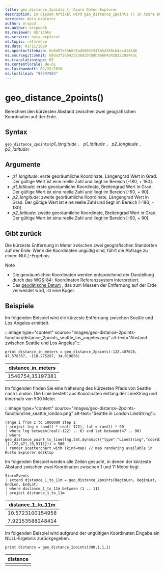 ```yaml
---
title: geo_distance_2points ()-Azure Daten-Explorer
description: In diesem Artikel wird geo_distance_2points () in Azure Daten-Explorer beschrieben.
services: data-explorer
author: orspod
ms.author: orspodek
ms.reviewer: mbrichko
ms.service: data-explorer
ms.topic: reference
ms.date: 03/11/2020
ms.openlocfilehash: 0e8d57e76b0dfa45003f541b54360cb4ac414646
ms.sourcegitcommit: 09da3f26b4235368297b8b9b604d4282228a443c
ms.translationtype: MT
ms.contentlocale: de-DE
ms.lasthandoff: 07/28/2020
ms.locfileid: "87347883"
---
```

# <a name="geo_distance_2points"></a>geo_distance_2points()

Berechnet den kürzesten Abstand zwischen zwei geografischen Koordinaten auf der Erde.

## <a name="syntax"></a>Syntax

`geo_distance_2points(`*p1_longitude* `, ` *p1_latitude* `, ` *p2_longitude* `, ` *p2_latitude*`)`

## <a name="arguments"></a>Argumente

* *p1_longitude*: erste georäumliche Koordinate, Längengrad Wert in Grad. Der gültige Wert ist eine reelle Zahl und liegt im Bereich [-180, + 180].
* *p1_latitude*: erste georäumliche Koordinate, Breitengrad Wert in Grad. Der gültige Wert ist eine reelle Zahl und liegt im Bereich [-90, + 90].
* *p2_longitude*: zweite georäumliche Koordinate, Längengrad Wert in Grad. Der gültige Wert ist eine reelle Zahl und liegt im Bereich [-180, + 180].
* *p2_latitude*: zweite georäumliche Koordinate, Breitengrad Wert in Grad. Der gültige Wert ist eine reelle Zahl und liegt im Bereich [-90, + 90].

## <a name="returns"></a>Gibt zurück

Die kürzeste Entfernung in Meter zwischen zwei geografischen Standorten auf der Erde. Wenn die Koordinaten ungültig sind, führt die Abfrage zu einem NULL-Ergebnis.

> [!NOTE]
> * Die georäumlichen Koordinaten werden entsprechend der Darstellung durch das [WGS-84-](https://earth-info.nga.mil/GandG/update/index.php?action=home) Koordinaten Referenzsystem interpretiert.
> * Das [geodätische Datum](https://en.wikipedia.org/wiki/Geodetic_datum) , das zum Messen der Entfernung auf der Erde verwendet wird, ist eine Kugel.

## <a name="examples"></a>Beispiele

Im folgenden Beispiel wird die kürzeste Entfernung zwischen Seattle und Los Angeles ermittelt.

:::image type="content" source="images/geo-distance-2points-function/distance_2points_seattle_los_angeles.png" alt-text="Abstand zwischen Seattle und Los Angeles":::

<!-- csl: https://help.kusto.windows.net/Samples -->
```kusto
print distance_in_meters = geo_distance_2points(-122.407628, 47.578557, -118.275287, 34.019056)
```

| distance_in_meters |
|--------------------|
| 1546754,35197381   |

Im folgenden finden Sie eine Näherung des kürzesten Pfads von Seattle nach London. Die Linie besteht aus Koordinaten entlang der LineString und innerhalb von 500 Meter.

:::image type="content" source="images/geo-distance-2points-function/line_seattle_london.png" alt-text="Seattle in London LineString":::

<!-- csl: https://help.kusto.windows.net/Samples -->
```kusto
range i from 1 to 1000000 step 1
| project lng = rand() * real(-122), lat = rand() * 90
| where lng between(real(-122) .. 0) and lat between(47 .. 90)
| where geo_distance_point_to_line(lng,lat,dynamic({"type":"LineString","coordinates":[[-122,47],[0,51]]})) < 500
| render scatterchart with (kind=map) // map rendering available in Kusto Explorer desktop
```

Im folgenden Beispiel werden alle Zeilen gesucht, in denen der kürzeste Abstand zwischen zwei Koordinaten zwischen 1 und 11 Meter liegt.

<!-- csl: https://help.kusto.windows.net/Samples -->
```kusto
StormEvents
| extend distance_1_to_11m = geo_distance_2points(BeginLon, BeginLat, EndLon, EndLat)
| where distance_1_to_11m between (1 .. 11)
| project distance_1_to_11m
```

| distance_1_to_11m |
|-------------------|
| 10.5723100154958  |
| 7.92153588248414  |

Im folgenden Beispiel wird aufgrund der ungültigen Koordinaten Eingabe ein NULL-Ergebnis zurückgegeben.

<!-- csl: https://help.kusto.windows.net/Samples -->
```kusto
print distance = geo_distance_2points(300,1,1,1)
```

| distance |
|----------|
|          |
